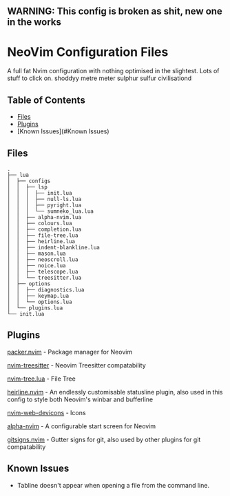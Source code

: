 ## WARNING: This config is broken as shit, new one in the works

# NeoVim Configuration Files

A full fat Nvim configuration with nothing optimised in the slightest. Lots of stuff to click on.
shoddyy metre meter sulphur sulfur civilisationd 


## Table of Contents

* [Files](#files)
* [Plugins](#plugins)
* [Known Issues](#Known Issues)

## Files

```
.
├── lua
│  ├── configs
│  │  ├── lsp
│  │  │  ├── init.lua
│  │  │  ├── null-ls.lua
│  │  │  ├── pyright.lua
│  │  │  └── sumneko_lua.lua
│  │  ├── alpha-nvim.lua
│  │  ├── colours.lua
│  │  ├── completion.lua
│  │  ├── file-tree.lua
│  │  ├── heirline.lua
│  │  ├── indent-blankline.lua
│  │  ├── mason.lua
│  │  ├── neoscroll.lua
│  │  ├── noice.lua
│  │  ├── telescope.lua
│  │  └── treesitter.lua
│  ├── options
│  │  ├── diagnostics.lua
│  │  ├── keymap.lua
│  │  └── options.lua
│  └── plugins.lua
└── init.lua
```

## Plugins

[packer.nvim](https://github.com/wbthomason/packer.nvim) - Package manager for Neovim

[nvim-treesitter](https://github.com/nvim-treesitter/nvim-treesitter) - Neovim Treesitter compatability

[nvim-tree.lua](https://github.com/kyazdani42/nvim-tree.lua) - File Tree

[heirline.nvim](https://github.com/rebelot/heirline.nvim) - An endlessly customisable statusline plugin, also used in this config to style both Neovim's winbar and bufferline

[nvim-web-devicons](https://github.com/kyazdani42/nvim-web-devicons) - Icons

[alpha-nvim](https://github.com/goolord/alpha-nvim) - A configurable start screen for Neovim

[gitsigns.nvim](https://github.com/lewis6991/gitsigns.nvim) - Gutter signs for git, also used by other plugins for git compatability

## Known Issues
* Tabline doesn't appear when opening a file from the command line.

